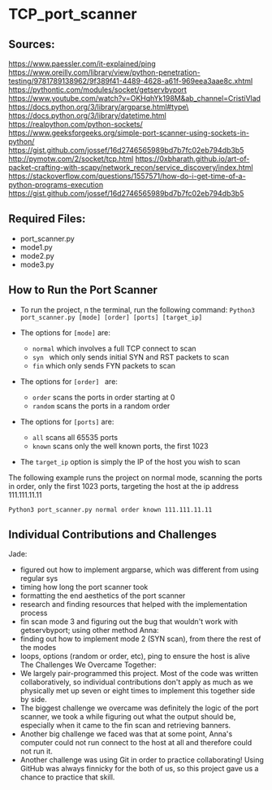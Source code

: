 # TCP_port_scanner

## Sources:
https://www.paessler.com/it-explained/ping
https://www.oreilly.com/library/view/python-penetration-testing/9781789138962/9f389f41-4489-4628-a61f-969eea3aae8c.xhtml
https://pythontic.com/modules/socket/getservbyport
https://www.youtube.com/watch?v=OKHqhYk198M&ab_channel=CristiVlad
https://docs.python.org/3/library/argparse.html#type\
https://docs.python.org/3/library/datetime.html
https://realpython.com/python-sockets/
https://www.geeksforgeeks.org/simple-port-scanner-using-sockets-in-python/
https://gist.github.com/jossef/16d2746565989bd7b7fc02eb794db3b5
http://pymotw.com/2/socket/tcp.html
https://0xbharath.github.io/art-of-packet-crafting-with-scapy/network_recon/service_discovery/index.html
https://stackoverflow.com/questions/1557571/how-do-i-get-time-of-a-python-programs-execution
https://gist.github.com/jossef/16d2746565989bd7b7fc02eb794db3b5 

## Required Files: 
- port_scanner.py
- mode1.py
- mode2.py
- mode3.py

## How to Run the Port Scanner
- To run the project, n the terminal, run the following command:
```Python3 port_scanner.py [mode] [order] [ports] [target_ip]```

- The options for `[mode]` are: 
    - `normal` which involves a full TCP connect to scan
    - `syn ` which only sends initial SYN and RST packets to scan
    - `fin` which only sends FYN packets to scan
- The options for `[order] ` are:
    - `order` scans the ports in order starting at 0
    - `random` scans the ports in a random order
- The options for `[ports]` are:
    - `all` scans all 65535 ports
    - `known` scans only the well known ports, the first 1023
- The `target_ip` option is simply the IP of the host you wish to scan

The following example runs the project on normal mode, scanning the ports in order, only the first 1023 ports, targeting the host at the ip address 111.111.11.11

```Python3 port_scanner.py normal order known 111.111.11.11```

## Individual Contributions and Challenges 
Jade:
- figured out how to implement argparse, which was different from using regular sys 
- timing how long the port scanner took 
- formatting the end aesthetics of the port scanner
- research and finding resources that helped with the implementation process 
- fin scan mode 3 and figuring out the bug that wouldn't work with getservbyport; using other method 
Anna:
- finding out how to implement mode 2 (SYN scan), from there the rest of the modes 
- loops, options (random or order, etc), ping to ensure the host is alive 
The Challenges We Overcame Together:
- We largely pair-programmed this project. Most of the code was written collaboratively, so individual contributions don't apply as much as we physically met up seven or eight times to implement this together side by side. 
- The biggest challenge we overcame was definitely the logic of the port scanner, we took a while figuring out what the output should be, especially when it came to the fin scan and retrieving banners. 
- Another big challenge we faced was that at some point, Anna's computer could not run connect to the host at all and therefore could not run it. 
- Another challenge was using Git in order to practice collaborating! Using GitHub was always finnicky for the both of us, so this project gave us a chance to practice that skill. 

